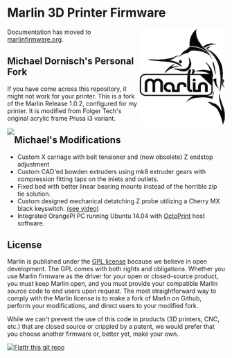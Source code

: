 # Marlin 3D Printer Firmware
<img align="right" src="Documentation/Logo/Marlin%20Logo%20GitHub.png" />

 Documentation has moved to [marlinfirmware.org](http://www.marlinfirmware.org).

## Michael Dornisch's Personal Fork

If you have come across this repository, it might not work for your printer. This is a fork of the Marlin Release 1.0.2, configured for my printer. It is modified from Folger Tech's original acrylic frame Prusa i3 variant.

<img align="left" src="http://i.imgur.com/DeMNKjw.png" />



## Michael's Modifications
* Custom X carriage with belt tensioner and (now obsolete) Z endstop adjustment
* Custom CAD'ed bowden extruders using mk8 extruder gears with compression fitting taps on the inlets and outlets.
* Fixed bed with better linear bearing mounts instead of the horrible zip tie solution.
* Custom designed mechanical detatching Z probe utilizing a Cherry MX black keyswitch. [(see video)](https://www.youtube.com/watch?v=7NZJfOa3XrI)
* Integrated OrangePi PC running Ubuntu 14.04 with [OctoPrint](https://github.com/foosel/OctoPrint/) host software.

## License

Marlin is published under the [GPL license](/COPYING.md) because we believe in open development. The GPL comes with both rights and obligations. Whether you use Marlin firmware as the driver for your open or closed-source product, you must keep Marlin open, and you must provide your compatible Marlin source code to end users upon request. The most straightforward way to comply with the Marlin license is to make a fork of Marlin on Github, perform your modifications, and direct users to your modified fork.

While we can't prevent the use of this code in products (3D printers, CNC, etc.) that are closed source or crippled by a patent, we would prefer that you choose another firmware or, better yet, make your own.

[![Flattr this git repo](http://api.flattr.com/button/flattr-badge-large.png)](https://flattr.com/submit/auto?user_id=ErikZalm&url=https://github.com/MarlinFirmware/Marlin&title=Marlin&language=&tags=github&category=software)
